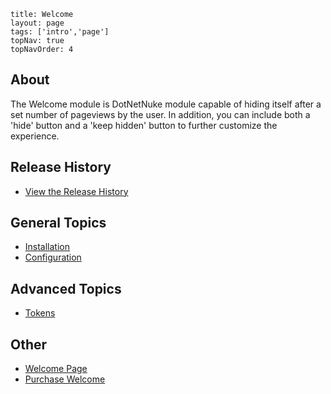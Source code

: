 ```
title: Welcome
layout: page
tags: ['intro','page']
topNav: true
topNavOrder: 4
```


## About

The Welcome module is DotNetNuke module capable of hiding itself after a
set number of pageviews by the user. In addition, you can include both a
'hide' button and a 'keep hidden' button to further customize the
experience.

## Release History

* [View the Release History](Releases)

## General Topics
* [Installation](Installation)
* [Configuration](Configuration)

## Advanced Topics

* [Tokens](Tokens)

## Other
-   [Welcome Page](http://www.dnnstuff.com/Modules/Welcome/tabid/318/Default.aspx?utm_source=dnnstuff&utm_medium=wiki&utm_campaign=welcome)
-   [Purchase Welcome](http://www.dnnstuff.com/store.aspx?utm_source=dnnstuff&utm_medium=wiki&utm_campaign=welcome)

